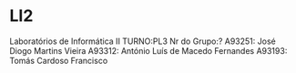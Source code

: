 # LI2
Laboratórios de Informática II
TURNO:PL3
Nr do Grupo:?
A93251: José Diogo Martins Vieira
A93312: António Luís de Macedo Fernandes
A93193: Tomás Cardoso Francisco
